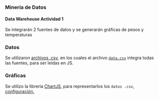 ### Minería de Datos
#### Data Warehouse Actividad 1
Se integrarán 2 fuentes de datos y se generarán gráficas de pesos y temperaturas

### Datos
Se utilizaron [archivos .csv](/assets/data), en los cuales el archivo [`data.csv`](/assets/data/data.csv) integra todas las fuentes, para ser leidas en JS.

### Gráficas
Se utilizo la libreria [ChartJS](https://www.chartjs.org/), para representarlos los `datos .csv`, [configuración.](/assets/js/line-chart.js)
